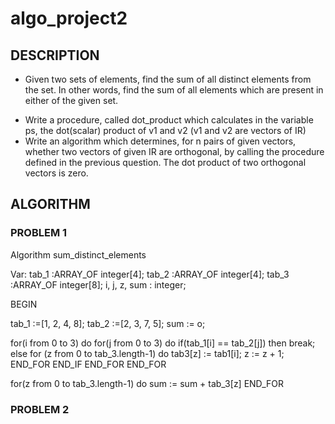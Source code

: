 # algo_project2

## DESCRIPTION

<!--PROBLEM 1-->

- Given two sets of elements, find the sum of all distinct elements from the set. In other words, find the sum of all elements which are present in either of the given set.
<!--PROBLEM 2-->
- Write a procedure, called dot_product which calculates in the variable ps, the dot(scalar) product of v1 and v2 (v1 and v2 are vectors of IR)
- Write an algorithm which determines, for n pairs of given vectors, whether two vectors of given IR are orthogonal, by calling the procedure defined in the previous question. The dot product of two orthogonal vectors is zero.

## ALGORITHM

### PROBLEM 1

Algorithm sum_distinct_elements <!--name of algo-->

Var: <!--variables-->
tab_1 :ARRAY_OF integer[4]; <!--first table-->
tab_2 :ARRAY_OF integer[4]; <!--second table-->
tab_3 :ARRAY_OF integer[8]; <!--third table, where we put the distinct elements-->
i, j, z, sum : integer; <!--i, j, z for for loop and sum to store the result-->

<!--THE BODY-->

BEGIN

<!--initialization-->

tab_1 :=[1, 2, 4, 8];
tab_2 :=[2, 3, 7, 5];
sum := o;

<!--elements of the first table with the second-->

for(i from 0 to 3) do
for(j from 0 to 3) do
if(tab_1[i] == tab_2[j]) then
break;
else
for (z from 0 to tab_3.length-1) do
tab3[z] := tab1[i];
z := z + 1;
END_FOR
END_IF
END_FOR
END_FOR

for(z from 0 to tab_3.length-1) do
sum := sum + tab_3[z]
END_FOR

### PROBLEM 2
